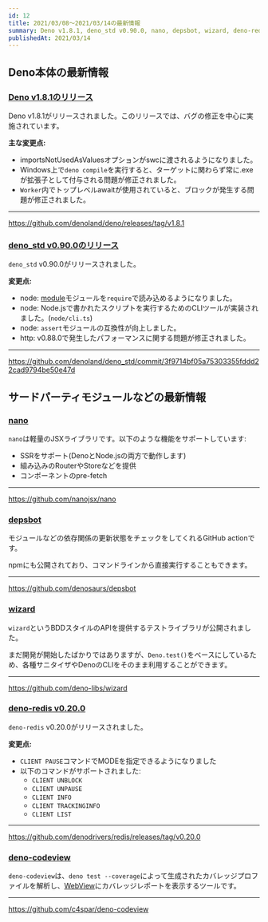 ```yaml
---
id: 12
title: 2021/03/08〜2021/03/14の最新情報
summary: Deno v1.8.1, deno_std v0.90.0, nano, depsbot, wizard, deno-redis v0.20.0, deno-codeview
publishedAt: 2021/03/14
---
```


## Deno本体の最新情報

### [Deno v1.8.1のリリース](https://github.com/denoland/deno/releases/tag/v1.8.1)

Deno v1.8.1がリリースされました。このリリースでは、バグの修正を中心に実施されています。

**主な変更点:**

- importsNotUsedAsValuesオプションがswcに渡されるようになりました。
- Windows上で`deno compile`を実行すると、ターゲットに関わらず常に.exeが拡張子として付与される問題が修正されました。
- `Worker`内でトップレベルawaitが使用されていると、ブロックが発生する問題が修正されました。

---

https://github.com/denoland/deno/releases/tag/v1.8.1

### [deno_std v0.90.0のリリース](https://github.com/denoland/deno_std/commit/3f9714bf05a75303355fddd22cad9794be50e47d)

`deno_std` v0.90.0がリリースされました。

**変更点:**

- node: [module](https://nodejs.org/api/module.html)モジュールを`require`で読み込めるようになりました。
- node: Node.jsで書かれたスクリプトを実行するためのCLIツールが実装されました。(`node/cli.ts`)
- node: `assert`モジュールの互換性が向上しました。
- http: v0.88.0で発生したパフォーマンスに関する問題が修正されました。

---

https://github.com/denoland/deno_std/commit/3f9714bf05a75303355fddd22cad9794be50e47d

## サードパーティモジュールなどの最新情報

### [nano](https://github.com/nanojsx/nano)

`nano`は軽量のJSXライブラリです。以下のような機能をサポートしています:

* SSRをサポート(DenoとNode.jsの両方で動作します)
* 組み込みのRouterやStoreなどを提供
* コンポーネントのpre-fetch

---

https://github.com/nanojsx/nano

### [depsbot](https://github.com/denosaurs/depsbot)

モジュールなどの依存関係の更新状態をチェックをしてくれるGitHub actionです。

npmにも公開されており、コマンドラインから直接実行することもできます。

---

https://github.com/denosaurs/depsbot

### [wizard](https://github.com/deno-libs/wizard)

`wizard`というBDDスタイルのAPIを提供するテストライブラリが公開されました。

まだ開発が開始したばかりではありますが、`Deno.test()`をベースにしているため、各種サニタイザやDenoのCLIをそのまま利用することができます。

---

https://github.com/deno-libs/wizard

### [deno-redis v0.20.0](https://github.com/denodrivers/redis/releases/tag/v0.20.0)

`deno-redis` v0.20.0がリリースされました。

**変更点:**

* `CLIENT PAUSE`コマンドでMODEを指定できるようになりました
* 以下のコマンドがサポートされました:
  * `CLIENT UNBLOCK`
  * `CLIENT UNPAUSE`
  * `CLIENT INFO`
  * `CLIENT TRACKINGINFO`
  * `CLIENT LIST`

---

https://github.com/denodrivers/redis/releases/tag/v0.20.0

### [deno-codeview](https://github.com/c4spar/deno-codeview)

`deno-codeview`は、`deno test --coverage`によって生成されたカバレッジプロファイルを解析し、[WebView](https://github.com/webview/webview_deno)にカバレッジレポートを表示するツールです。

---

https://github.com/c4spar/deno-codeview
